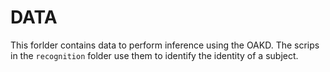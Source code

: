 # DATA

This forlder contains data to perform inference using the OAKD.
The scrips in the `recognition` folder use them to identify the identity of a subject.

